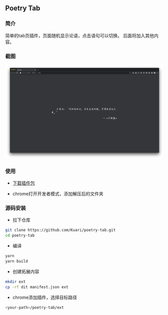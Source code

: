 ## Poetry Tab



### 简介

简单的tab页插件，页面随机显示论语，点击语句可以切换。
后面将加入其他内容。



### 截图

![screenshot](ScreenShot.png)



### 使用

* [下载插件包](https://github.com/Kuari/poetry-tab/releases/download/v1.1.0/poetry_tab.zip)

* chrome打开开发者模式，添加解压后的文件夹



### 源码安装

* 拉下仓库

```bash
git clone https://github.com/Kuari/poetry-tab.git
cd poetry-tab
```

* 编译

```node.js
yarn
yarn build
```

* 创建拓展内容

```bash
mkdir ext
cp -rf dit manifest.json ext
```

* chrome添加插件，选择目标路径

```bash
<your-path>/poetry-tab/ext
```



